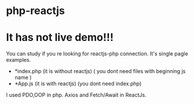 # php-reactjs
<h1>It has not live demo!!!</h1>
You can study if you re looking for reactjs-php connection. It's single pagle examples.
<ul>
  <li>
    *index.php (it is without reactjs) ( you dont need files with beginning js name ) </li>
  <li>
    *App.js (it is with reactjs) (you dont need index.php)</li>
</ul>
I used PDO,OOP in php.  Axios and Fetch/Await in ReactJs.
